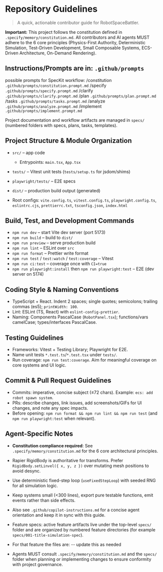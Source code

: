 # Repository Guidelines

> A quick, actionable contributor guide for RobotSpaceBattler.

**Important:** This project follows the constitution defined in `.specify/memory/constitution.md`. All contributors
and AI agents MUST adhere to the 6 core principles (Physics-First Authority, Deterministic Simulation,
Test-Driven Development, Small Composable Systems, ECS-Driven Architecture, On-Demand Rendering).

## Instructions/Prompts are in:  `.github/prompts`

possible prompts for SpecKit workflow:
/constitution `.github/prompts/constitution.prompt.md`
/specify `.github/prompts/specify.prompt.md`
/clarify `.github/prompts/clarify.prompt.md`
/plan `.github/prompts/plan.prompt.md`
/tasks `.github/prompts/tasks.prompt.md`
/analyze `.github/prompts/analyze.prompt.md`
/implement `.github/prompts/implement.prompt.md`

Project documentation and workflow artifacts are managed in `specs/` (numbered folders with specs, plans, tasks, templates).


## Project Structure & Module Organization

- `src/` – app code
  - Entrypoints: `main.tsx`, `App.tsx`

- `tests/` – Vitest unit tests (`tests/setup.ts` for jsdom/shims)
- `playwright/tests/` – E2E specs
- `dist/` – production build output (generated)
- Root configs: `vite.config.ts`, `vitest.config.ts`,
  `playwright.config.ts`, `eslintrc.cjs`, `prettierrc.txt`, `tsconfig.json`,
  `index.html`

## Build, Test, and Development Commands

- `npm run dev` – start Vite dev server (port 5173)
- `npm run build` – build to `dist/`
- `npm run preview` – serve production build
- `npm run lint` – ESLint over `src`
- `npm run format` – Prettier write format
- `npm run test` / `test:watch` / `test:coverage` – Vitest
- `npm run ci:test` – coverage once with `CI=true`
- `npm run playwright:install` then `npm run playwright:test` – E2E (dev server on 5174)

## Coding Style & Naming Conventions

- TypeScript + React. Indent 2 spaces; single quotes; semicolons; trailing commas (es5);
  `printWidth: 100`.
- Lint: ESLint (TS, React) with `eslint-config-prettier`.
- Naming: Components PascalCase (`RobotPanel.tsx`); functions/vars camelCase; types/interfaces
  PascalCase.

## Testing Guidelines

- Frameworks: Vitest + Testing Library; Playwright for E2E.
- Name unit tests `*.test.ts`/`*.test.tsx` under `tests/`.
- Run coverage: `npm run test:coverage`. Aim for meaningful coverage on core systems and
  UI logic.

## Commit & Pull Request Guidelines

- Commits: imperative, concise subject (≤72 chars). Example: `ecs: add robot spawn system`.
- PRs: describe changes, link issues, add screenshots/GIFs for UI changes, and note any
  spec impacts.
- Before opening: `npm run format && npm run lint && npm run test` (and
  `npm run playwright:test` when relevant).

## Agent-Specific Notes

- **Constitution compliance required**: See `.specify/memory/constitution.md` for the
  6 core architectural principles.
- Rapier RigidBody is authoritative for transforms. Prefer
  `RigidBody.setLinvel({ x, y, z })` over mutating mesh positions to avoid desync.
- Use deterministic fixed-step loop (`useFixedStepLoop`) with seeded RNG for all
  simulation logic.
- Keep systems small (<300 lines), export pure testable functions, emit events rather
  than side effects.
- Also see `.github/copilot-instructions.md` for a concise agent orientation and keep it
  in sync with this guide.

- Feature specs: active feature artifacts live under the top-level `specs/` folder and
  are organized by numbered feature directories (for example `specs/001-title-simulation-spec`).

- For that feature the files are:
  -- update this as needed

- Agents MUST consult `.specify/memory/constitution.md` and the `specs/` folder when
  planning or implementing changes to ensure conformity with project governance.
